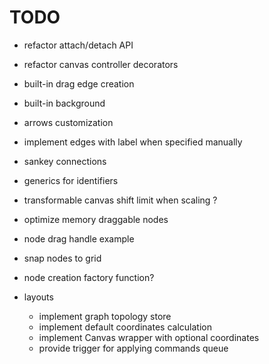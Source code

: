 # TODO

- refactor attach/detach API
- refactor canvas controller decorators
- built-in drag edge creation
- built-in background
- arrows customization
- implement edges with label when specified manually
- sankey connections
- generics for identifiers
- transformable canvas shift limit when scaling ?
- optimize memory draggable nodes
- node drag handle example
- snap nodes to grid
- node creation factory function?

- layouts

  - implement graph topology store
  - implement default coordinates calculation
  - implement Canvas wrapper with optional coordinates
  - provide trigger for applying commands queue
